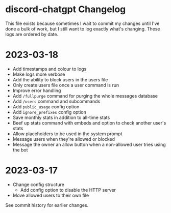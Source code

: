 # discord-chatgpt Changelog
This file exists because sometimes I wait to commit my changes until I've done a bulk of work, but I still want to log exactly what's changing. These logs are ordered by date.

# 2023-03-18
- Add timestamps and colour to logs
- Make logs more verbose
- Add the ability to block users in the users file
- Only create users file once a user command is run
- Improve error handling
- Add `/fullpurge` command for purging the whole messages database
- Add `/users` command and subcommands
- Add `public_usage` config option
- Add `ignore_prefixes` config option
- Save monthly stats in addition to all-time stats
- Beef up stats command with embeds and option to check another user's stats
- Allow placeholders to be used in the system prompt
- Message users when they're allowed or blocked
- Message the owner an allow button when a non-allowed user tries using the bot

# 2023-03-17
- Change config structure
    - Add config option to disable the HTTP server
- Move allowed users to their own file

See commit history for earlier changes.